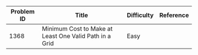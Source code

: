 | Problem ID | Title | Difficulty | Reference
| --- | --- | --- | ---
| 1368 | Minimum Cost to Make at Least One Valid Path in a Grid | Easy | 
